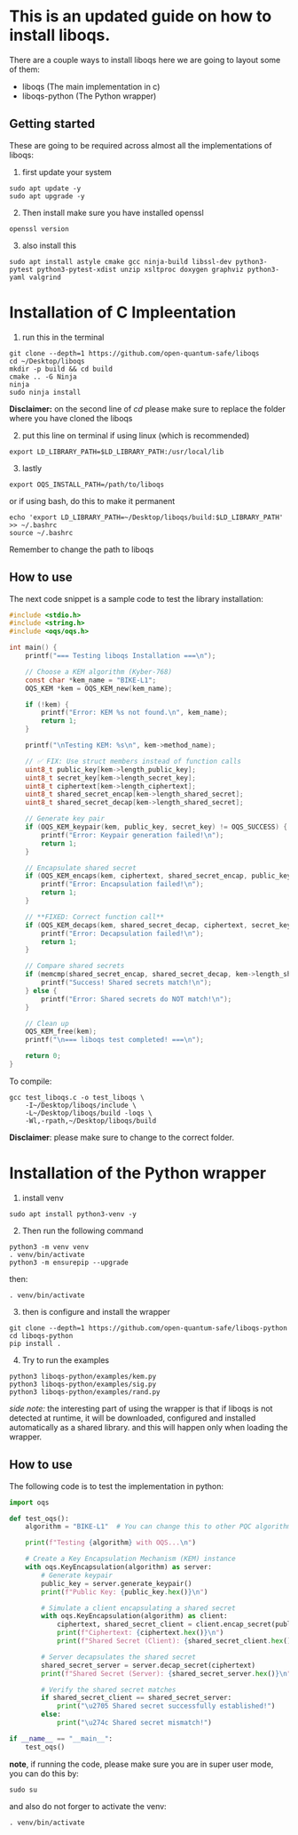 # This is an updated guide on how to install liboqs.

There are a couple ways to install liboqs here we are going to layout some of them:

- liboqs (The main implementation in c)
- liboqs-python (The Python wrapper)

## Getting started

These are going to be required across almost all the implementations of liboqs:

1. first update your system

```
sudo apt update -y
sudo apt upgrade -y
```

2. Then install make sure you have installed openssl

```
openssl version
```

3. also install this

```
sudo apt install astyle cmake gcc ninja-build libssl-dev python3-pytest python3-pytest-xdist unzip xsltproc doxygen graphviz python3-yaml valgrind
```

# Installation of C Impleentation

1. run this in the terminal

```
git clone --depth=1 https://github.com/open-quantum-safe/liboqs
cd ~/Desktop/liboqs
mkdir -p build && cd build
cmake .. -G Ninja
ninja
sudo ninja install
```

**Disclaimer:** on the second line of _cd_ please make sure to replace the folder where you have cloned the liboqs

2. put this line on terminal if using linux (which is recommended)

```
export LD_LIBRARY_PATH=$LD_LIBRARY_PATH:/usr/local/lib
```

3. lastly

```
export OQS_INSTALL_PATH=/path/to/liboqs
```

or
if using bash, do this to make it permanent

```
echo 'export LD_LIBRARY_PATH=~/Desktop/liboqs/build:$LD_LIBRARY_PATH' >> ~/.bashrc
source ~/.bashrc
```

Remember to change the path to liboqs

## How to use

The next code snippet is a sample code to test the library installation:

```c
#include <stdio.h>
#include <string.h>
#include <oqs/oqs.h>

int main() {
    printf("=== Testing liboqs Installation ===\n");

    // Choose a KEM algorithm (Kyber-768)
    const char *kem_name = "BIKE-L1";
    OQS_KEM *kem = OQS_KEM_new(kem_name);

    if (!kem) {
        printf("Error: KEM %s not found.\n", kem_name);
        return 1;
    }

    printf("\nTesting KEM: %s\n", kem->method_name);

    // ✅ FIX: Use struct members instead of function calls
    uint8_t public_key[kem->length_public_key];
    uint8_t secret_key[kem->length_secret_key];
    uint8_t ciphertext[kem->length_ciphertext];
    uint8_t shared_secret_encap[kem->length_shared_secret];
    uint8_t shared_secret_decap[kem->length_shared_secret];

    // Generate key pair
    if (OQS_KEM_keypair(kem, public_key, secret_key) != OQS_SUCCESS) {
        printf("Error: Keypair generation failed!\n");
        return 1;
    }

    // Encapsulate shared secret
    if (OQS_KEM_encaps(kem, ciphertext, shared_secret_encap, public_key) != OQS_SUCCESS) {
        printf("Error: Encapsulation failed!\n");
        return 1;
    }

    // **FIXED: Correct function call**
    if (OQS_KEM_decaps(kem, shared_secret_decap, ciphertext, secret_key) != OQS_SUCCESS) {
        printf("Error: Decapsulation failed!\n");
        return 1;
    }

    // Compare shared secrets
    if (memcmp(shared_secret_encap, shared_secret_decap, kem->length_shared_secret) == 0) {
        printf("Success! Shared secrets match!\n");
    } else {
        printf("Error: Shared secrets do NOT match!\n");
    }

    // Clean up
    OQS_KEM_free(kem);
    printf("\n=== liboqs test completed! ===\n");

    return 0;
}
```

To compile:

```
gcc test_liboqs.c -o test_liboqs \
    -I~/Desktop/liboqs/include \
    -L~/Desktop/liboqs/build -loqs \
    -Wl,-rpath,~/Desktop/liboqs/build
```

**Disclaimer**: please make sure to change to the correct folder.

# Installation of the Python wrapper

1. install venv

```
sudo apt install python3-venv -y
```

2. Then run the following command

```
python3 -m venv venv
. venv/bin/activate
python3 -m ensurepip --upgrade
```

then:

```
. venv/bin/activate
```

3. then is configure and install the wrapper

```
git clone --depth=1 https://github.com/open-quantum-safe/liboqs-python
cd liboqs-python
pip install .
```

4. Try to run the examples

```
python3 liboqs-python/examples/kem.py
python3 liboqs-python/examples/sig.py
python3 liboqs-python/examples/rand.py
```

_side note:_ the interesting part of using the wrapper is that if liboqs is not detected at runtime, it will be downloaded, configured and installed automatically as a shared library. and this will happen only when loading the wrapper.

## How to use

The following code is to test the implementation in python:

```Python
import oqs

def test_oqs():
    algorithm = "BIKE-L1"  # You can change this to other PQC algorithms supported by OQS

    print(f"Testing {algorithm} with OQS...\n")

    # Create a Key Encapsulation Mechanism (KEM) instance
    with oqs.KeyEncapsulation(algorithm) as server:
        # Generate keypair
        public_key = server.generate_keypair()
        print(f"Public Key: {public_key.hex()}\n")

        # Simulate a client encapsulating a shared secret
        with oqs.KeyEncapsulation(algorithm) as client:
            ciphertext, shared_secret_client = client.encap_secret(public_key)
            print(f"Ciphertext: {ciphertext.hex()}\n")
            print(f"Shared Secret (Client): {shared_secret_client.hex()}\n")

        # Server decapsulates the shared secret
        shared_secret_server = server.decap_secret(ciphertext)
        print(f"Shared Secret (Server): {shared_secret_server.hex()}\n")

        # Verify the shared secret matches
        if shared_secret_client == shared_secret_server:
            print("\u2705 Shared secret successfully established!")
        else:
            print("\u274c Shared secret mismatch!")

if __name__ == "__main__":
    test_oqs()
```

**note**, if running the code, please make sure you are in super user mode, you can do this by:

```
sudo su
```

and also do not forger to activate the venv:

```
. venv/bin/activate
```
